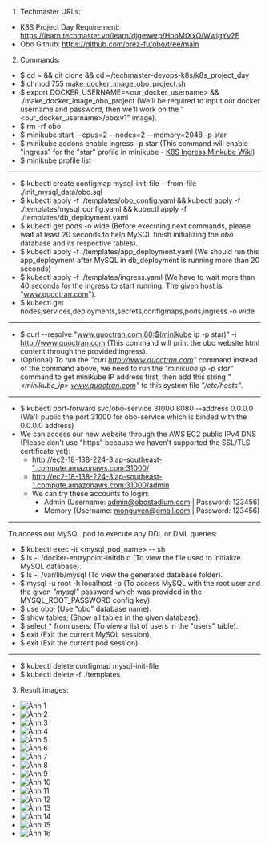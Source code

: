 1. Techmaster URLs:
- K8S Project Day Requirement: https://learn.techmaster.vn/learn/djgewerp/HobMtXxQ/WwigYv2E
- Obo Github: https://github.com/orez-fu/obo/tree/main

2. Commands:
- $ cd ~ && git clone <techmaster-devops-k8s> && cd ~/techmaster-devops-k8s/k8s_project_day
- $ chmod 755 make_docker_image_obo_project.sh
- $ export DOCKER_USERNAME=<our_docker_username> && ./make_docker_image_obo_project (We'll be required to input our docker username and password, then we'll work on the "<our_docker_username>/obo:v1" image).
- $ rm -rf obo
- $ minikube start --cpus=2 --nodes=2 --memory=2048 -p star
- $ minikube addons enable ingress -p star (This command will enable "ingress" for the "star" profile in minikube - [K8S Ingress Minkube Wiki](https://kubernetes.io/docs/tasks/access-application-cluster/ingress-minikube/))
- $ minikube profile list
---
- $ kubectl create configmap mysql-init-file --from-file ./init_mysql_data/obo.sql
- $ kubectl apply -f ./templates/obo_config.yaml && kubectl apply -f ./templates/mysql_config.yaml && kubectl apply -f ./templates/db_deployment.yaml
- $ kubectl get pods -o wide (Before executing next commands, please wait at least 20 seconds to help MySQL finish initializing the _obo_ database and its respective tables).
- $ kubectl apply -f ./templates/app_deployment.yaml (We should run this app_deployment after MySQL in db_deployment is running more than 20 seconds)
- $ kubectl apply -f ./templates/ingress.yaml (We have to wait more than 40 seconds for the ingress to start running. The given host is "www.quoctran.com"). 
- $ kubectl get nodes,services,deployments,secrets,configmaps,pods,ingress -o wide
---
- $ curl --resolve "www.quoctran.com:80:$(minikube ip -p star)" -i http://www.quoctran.com (This command will print the obo website html content through the provided ingress).
- (Optional) To run the _"curl http://www.quoctran.com"_ command instead of the command above, we need to run the _"minikube ip -p star"_ command to get minikube IP address first, then add this string _"<minikube_ip> www.quoctran.com"_ to this system file _"/etc/hosts"_.
---
- $ kubectl port-forward svc/obo-service 31000:8080 --address 0.0.0.0 (We'll public the port 31000 for obo-service which is binded with the 0.0.0.0 address)
- We can access our new website through the AWS EC2 public IPv4 DNS (Please don't use "https" because we haven't supported the SSL/TLS certificate yet):
  - http://ec2-18-138-224-3.ap-southeast-1.compute.amazonaws.com:31000/
  - http://ec2-18-138-224-3.ap-southeast-1.compute.amazonaws.com:31000/admin
  - We can try these accounts to login:
    - Admin (Username: admin@obostadium.com | Password: 123456)
    - Memory (Username: monguyen@gmail.com | Password: 123456)
---
To access our MySQL pod to execute any DDL or DML queries:
- $ kubectl exec -it <mysql_pod_name> -- sh
- $ ls -l /docker-entrypoint-initdb.d (To view the file used to initialize MySQL database).
- $ ls -l /var/lib/mysql (To view the generated database folder). 
- $ mysql -u root -h localhost -p (To access MySQL with the root user and the given _"mysql"_ password which was provided in the MYSQL_ROOT_PASSWORD config key).
- $ use obo; (Use "obo" database name).
- $ show tables; (Show all tables in the given database).
- $ select * from users; (To view a list of users in the "users" table).
- $ exit (Exit the current MySQL session).
- $ exit (Exit the current pod session).
---
- $ kubectl delete configmap mysql-init-file
- $ kubectl delete -f ./templates

3. Result images:
  - ![Ảnh 1](./images/1.png)
  - ![Ảnh 2](./images/2.png)
  - ![Ảnh 3](./images/3.png)
  - ![Ảnh 4](./images/4.png)
  - ![Ảnh 5](./images/5.png)
  - ![Ảnh 6](./images/6.png)
  - ![Ảnh 7](./images/7.png)
  - ![Ảnh 8](./images/8.png)
  - ![Ảnh 9](./images/9.png)
  - ![Ảnh 10](./images/10.png)
  - ![Ảnh 11](./images/11.png)
  - ![Ảnh 12](./images/12.png)
  - ![Ảnh 13](./images/13.png)
  - ![Ảnh 14](./images/14.png)
  - ![Ảnh 15](./images/15.png)
  - ![Ảnh 16](./images/16.png)
